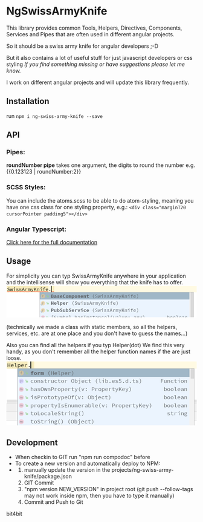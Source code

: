 # NgSwissArmyKnife

This library provides common Tools, Helpers, Directives, Components, Services and Pipes
that are often used in different angular projects.

So it should be a swiss army knife for angular developers ;-D

But it also contains a lot of useful stuff for just javascript developers or css styling
_If you find something missing or have suggestions please let me know._

I work on different angular projects and will update this library frequently.
## Installation

run  `npm i ng-swiss-army-knife --save`

## API

### Pipes:
**roundNumber pipe**
takes one argument, the digits to round the number
e.g. {{0.123123 | roundNumber:2}}

### SCSS Styles:
You can include the atoms.scss to be able to do atom-styling, meaning
you have one css class for one styling property, e.g.:
`<div class="marginT20 cursorPointer padding5"></div>`

### Angular Typescript:

[Click here for the full documentation](https://nickwinger.github.io/ng-swiss-army-knife/)

## Usage
For simplicity you can typ SwissArmyKnife anywhere
in your application and the intellisense will show you
everything that the knife has to offer.
![Intellisense1](https://raw.githubusercontent.com/nickwinger/ng-swiss-army-knife/master/assets/intellisense1.png "Intellisense1")

(technically we made a class with static members, so all
the helpers, services, etc. are at one place and you don't have
to guess the names...)

Also you can find all the helpers if you typ Helper(dot)
We find this very handy, as you don't remember all the helper function
names if the are just loose.
![Intellisense2](https://raw.githubusercontent.com/nickwinger/ng-swiss-army-knife/master/assets/intellisense2.png "Intellisense2")



## Development
* When checkin to GIT run "npm run compodoc" before
* To create a new version and automatically deploy to NPM: 
* 1. manually update the version in the projects/ng-swiss-army-knife/package.json
  2. GIT Commit
  3. "npm version NEW_VERSION" in project root
  (git push --follow-tags may not work inside npm, then you have to type it manually)
  4. Commit and Push to Git
  
bit4bit
